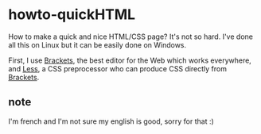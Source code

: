 # howto-quickHTML
How to make a quick and nice HTML/CSS page? It's not so hard. I've done all this on Linux but it can be easily done on Windows.

First, I use [Brackets](http://brackets.io/), the best editor for the Web which works everywhere, and [Less](http://lesscss.org/), a CSS preprocessor who can produce CSS directly from [Brackets](http://brackets.io/).

## note
I'm french and I'm not sure my english is good, sorry for that :)

